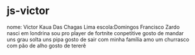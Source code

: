 # js-victor
nome: Victor Kaua Das Chagas Lima
escola:Domingos Francisco Zardo
nasci em londrina 
sou pro player de fortnite conpetitive
gosto de mandar uns grau 
solta uns pipa 
gosto de sair com minha família 
amo um churrasco com pão de alho 
gosto de tererê 

